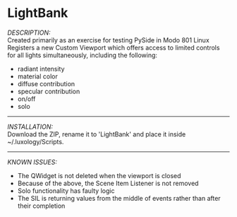 LightBank
=========


*DESCRIPTION:* <br/>
Created primarily as an exercise for testing PySide in Modo 801 Linux
Registers a new Custom Viewport which offers access to limited controls for all lights simultaneously, including the following:
- radiant intensity
- material color
- diffuse contribution
- specular contribution
- on/off
- solo

___

*INSTALLATION:* <br/>
Download the ZIP, rename it to 'LightBank' and place it inside ~/.luxology/Scripts.


___

*KNOWN ISSUES:* <br/>
- The QWidget is not deleted when the viewport is closed
- Because of the above, the Scene Item Listener is not removed
- Solo functionality has faulty logic
- The SIL is returning values from the middle of events rather than after their completion
